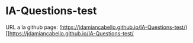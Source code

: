 # IA-Questions-test

URL a la github page: (https://jdamiancabello.github.io/IA-Questions-test/)[]https://jdamiancabello.github.io/IA-Questions-test/
